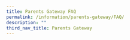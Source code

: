 ```yaml
---
title: Parents Gateway FAQ
permalink: /information/parents-gateway/FAQ/
description: ""
third_nav_title: Parents Gateway
---
```

